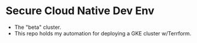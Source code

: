 # Secure Cloud Native Dev Env

* The "beta" cluster.
* This repo holds my automation for deploying a GKE cluster w/Terrform. 


